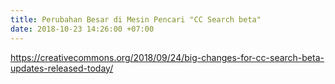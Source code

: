 ```yaml
---
title: Perubahan Besar di Mesin Pencari "CC Search beta"
date: 2018-10-23 14:26:00 +07:00
---
```


https://creativecommons.org/2018/09/24/big-changes-for-cc-search-beta-updates-released-today/